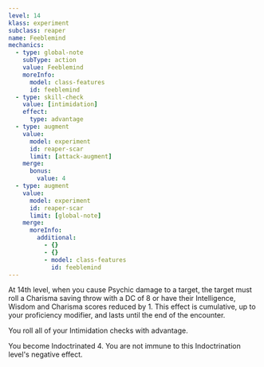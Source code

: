 ```yaml
---
level: 14
klass: experiment
subclass: reaper
name: Feeblemind
mechanics:
  - type: global-note
    subType: action
    value: Feeblemind
    moreInfo:
      model: class-features
      id: feeblemind
  - type: skill-check
    value: [intimidation]
    effect:
      type: advantage
  - type: augment
    value:
      model: experiment
      id: reaper-scar
      limit: [attack-augment]
    merge:
      bonus:
        value: 4
  - type: augment
    value:
      model: experiment
      id: reaper-scar
      limit: [global-note]
    merge:
      moreInfo:
        additional:
          - {}
          - {}
          - model: class-features
            id: feeblemind
---
```

At 14th level, when you cause Psychic damage to a target, the target must roll a Charisma saving throw with a
DC of 8 or have their Intelligence, Wisdom and Charisma scores reduced by 1. This effect is cumulative,
up to your proficiency modifier, and lasts until the end of the encounter.

You roll all of your Intimidation checks with advantage.

You become Indoctrinated 4. You are not immune to this Indoctrination level's negative effect.
